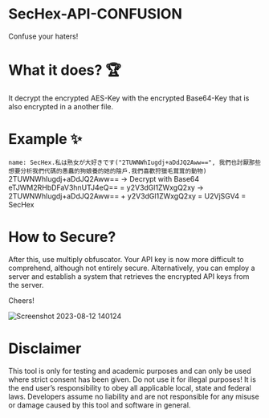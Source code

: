 # SecHex-API-CONFUSION
Confuse your haters!

# What it does? 🏆
It decrypt the encrypted AES-Key with the encrypted Base64-Key that is also encrypted in a another file. 

# Example ✨   
```name: SecHex.私は熟女が大好きです("2TUWNWhIugdj+aDdJQ2Aww==", 我們也討厭那些想要分析我們代碼的愚蠢的狗娘養的她的陰戶.我們喜歡狩獵毛茸茸的動物)```
2TUWNWhIugdj+aDdJQ2Aww== -> Decrypt with Base64 eTJWM2RHbDFaV3hnUTJ4eQ== = y2V3dGl1ZWxgQ2xy -> 2TUWNWhIugdj+aDdJQ2Aww== + y2V3dGl1ZWxgQ2xy = U2VjSGV4 = SecHex


# How to Secure?

After this, use multiply obfuscator. Your API key is now more difficult to comprehend,
although not entirely secure. Alternatively, you can employ a server and establish a system that retrieves the encrypted API keys from the server.

Cheers!

![Screenshot 2023-08-12 140124](https://github.com/SecHex/SecHex-APICONFUSION/assets/96635023/e500fb75-38b2-4d8d-b238-c5a3f30b2765)


# Disclaimer
This tool is only for testing and academic purposes and can only be used where strict consent has been given. Do not use it for illegal purposes! It is the end user’s responsibility to obey all applicable local, state and federal laws. Developers assume no liability and are not responsible for any misuse or damage caused by this tool and software in general.
